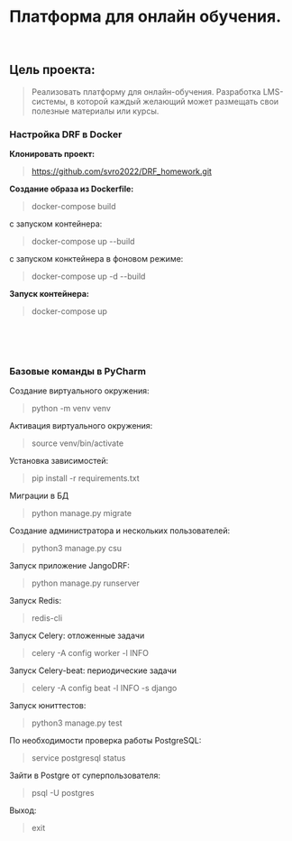 # Платформа для онлайн обучения.
<br>

## Цель проекта:

> Реализовать платформу для онлайн-обучения. 
Разработка LMS-системы, в которой каждый желающий может размещать свои полезные материалы или курсы.


### Настройка DRF в Docker

**Клонировать проект:**
> https://github.com/svro2022/DRF_homework.git

**Cоздание образа из Dockerfile:**
> docker-compose build

с запуском контейнера:
> docker-compose up --build

с запуском конктейнера в фоновом режиме:
> docker-compose up -d --build

**Запуск контейнера:**
> docker-compose up

<br>
<br>
<br>

### Базовые команды в PyCharm

Создание виртуального окружения:
> python -m venv venv

Активация виртуального окружения:
> source venv/bin/activate

Установка зависимостей:
> pip install -r requirements.txt

Миграции в БД
> python manage.py migrate

Создание администратора и нескольких пользователей:
> python3 manage.py csu

Запуск приложение JangoDRF:
> python manage.py runserver

Запуск Redis:
> redis-cli

Запуск Celery:
отложенные задачи
> celery -A config worker -l INFO

Запуск Celery-beat:
периодические задачи
> celery -A config beat -l INFO -s django

Запуск юниттестов:
> python3 manage.py test


По необходимости проверка работы PostgreSQL:
> service postgresql status

Зайти в Postgre от суперпользователя:
> psql -U postgres

Выход:
> exit
